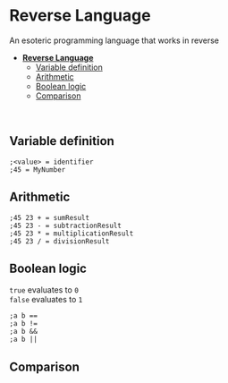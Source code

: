# **Reverse Language**
An esoteric programming language that works in reverse

- [**Reverse Language**](#reverse-language)
  - [Variable definition](#variable-definition)
  - [Arithmetic](#arithmetic)
  - [Boolean logic](#boolean-logic)
  - [Comparison](#comparison)

<br>

## Variable definition

```
;<value> = identifier
;45 = MyNumber
```

## Arithmetic

```
;45 23 + = sumResult
;45 23 - = subtractionResult
;45 23 * = multiplicationResult
;45 23 / = divisionResult
```

## Boolean logic

`true` evaluates to `0`  
`false` evaluates to `1`

```
;a b ==
;a b !=
;a b &&
;a b ||
```

## Comparison

```

```
